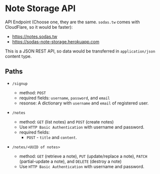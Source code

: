 # Note Storage API

API Endpoint (Choose one, they are the same. `sodas.tw` comes with CloudFlare, 
so it would be faster):
- https://notes.sodas.tw
- https://sodas-note-storage.herokuapp.com

This is a JSON REST API, so data would be transferred in `application/json` content type.


## Paths

+ `/signup`
  - method: `POST`
  - required fields: `username`, `password`, and `email`
  - resonse: A dictionary with `username` and `email` of registered user.

+ `/notes`
  - method: `GET` (list notes) and `POST` (create notes)
  - Use `HTTP Basic Authentication` with username and password.
  - required fields:
    * `POST` - `title` and `content`.
  
+ `/notes/<UUID of notes>`
  - method: `GET` (retrieve a note), `PUT` (update/replace a note), 
    `PATCH` (partial-update a note), and `DELETE` (destroy a note)
  - Use `HTTP Basic Authentication` with username and password.

